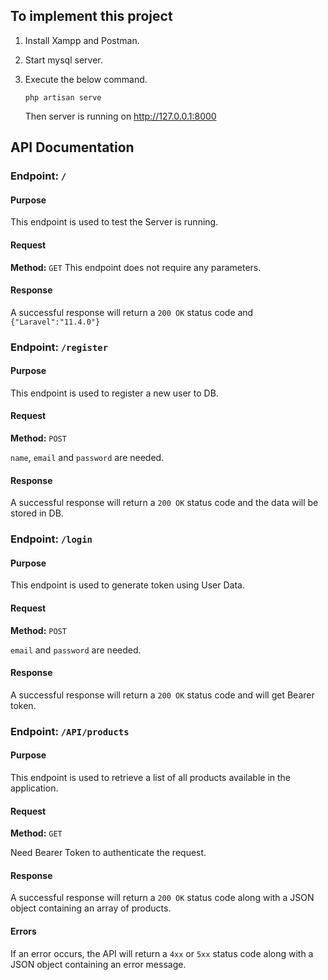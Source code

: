 ## To implement this project

1. Install Xampp and Postman.
2. Start mysql server.
3. Execute the below command.

    ```
    php artisan serve
    ``` 
    Then server is running on http://127.0.0.1:8000

## API Documentation

### Endpoint: `/`

#### Purpose

This endpoint is used to test the Server is running.

#### Request

**Method:** `GET`
This endpoint does not require any parameters.


#### Response

A successful response will return a `200 OK` status code and `{"Laravel":"11.4.0"}`


### Endpoint: `/register`

#### Purpose

This endpoint is used to register a new user to DB.

#### Request

**Method:** `POST`

`name`, `email` and `password` are needed.

#### Response

A successful response will return a `200 OK` status code and the data will be stored in DB.


### Endpoint: `/login`

#### Purpose

This endpoint is used to generate token using User Data.

#### Request

**Method:** `POST`

`email` and `password` are needed.

#### Response

A successful response will return a `200 OK` status code and will get Bearer token.


### Endpoint: `/API/products`

#### Purpose

This endpoint is used to retrieve a list of all products available in the application.

#### Request

**Method:** `GET`

Need Bearer Token to authenticate the request.

#### Response

A successful response will return a `200 OK` status code along with a JSON object containing an array of products. 




#### Errors

If an error occurs, the API will return a `4xx` or `5xx` status code along with a JSON object containing an error message.
